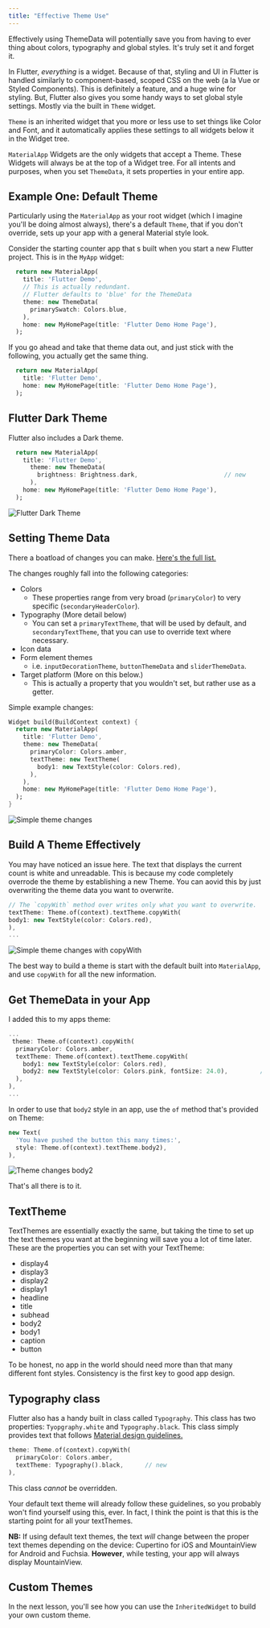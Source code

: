 ```yaml
---
title: "Effective Theme Use"
---
```

Effectively using ThemeData will potentially save you from having to ever thing about colors, typography and global styles. It's truly set it and forget it. 

In Flutter, *everything* is a widget. Because of that, styling and UI in 
Flutter is handled similarly to component-based, scoped CSS on the web (a la 
Vue or Styled Components). This is definitely a feature, and a huge wine for 
styling. But, Flutter also gives you some handy ways to set global style 
settings. Mostly via the built in `Theme` widget. 

`Theme` is an inherited widget that you more or less use to set things like 
Color and Font, and it automatically applies these settings to all widgets 
below it in the Widget tree.

`MaterialApp` Widgets are the only widgets that accept a 
Theme. These Widgets will always be at the top of a Widget tree. For all 
intents and purposes, when you set `ThemeData`, it sets properties in your 
entire app.

## Example One: Default Theme

Particularly using the `MaterialApp` as your root widget (which I imagine 
you'll be doing almost always), there's a default `Theme`, that if you don't 
override, sets up your app with a general Material style look. 

Consider the starting counter app that s built when you start a new Flutter 
project. This is in the `MyApp` widget:

```dart
  return new MaterialApp(
    title: 'Flutter Demo',
    // This is actually redundant.
    // Flutter defaults to 'blue' for the ThemeData
    theme: new ThemeData(
      primarySwatch: Colors.blue,
    ),
    home: new MyHomePage(title: 'Flutter Demo Home Page'),
  );
```

If you go ahead and take that theme data out, and just stick with the 
following, you actually get the same thing.

```dart
  return new MaterialApp(
    title: 'Flutter Demo',
    home: new MyHomePage(title: 'Flutter Demo Home Page'),
  );
```

## Flutter Dark Theme

Flutter also includes a Dark theme. 

```dart
  return new MaterialApp(
    title: 'Flutter Demo',
      theme: new ThemeData(
        brightness: Brightness.dark,                        // new
      ),
    home: new MyHomePage(title: 'Flutter Demo Home Page'),
  );
```

![Flutter Dark Theme](http://res.cloudinary.com/ericwindmill/image/upload/c_scale,w_300/v1524498592/flutter_by_example/Simulator_Screen_Shot_-_iPhone_X_-_2018-04-22_at_10.29.48.png)

## Setting Theme Data

There a boatload of changes you can make. [Here's the full list.](https://docs.flutter.io/flutter/material/ThemeData-class.html)

The changes roughly fall into the following categories:

* Colors
  * These properties range from very broad (`primaryColor`) to very specific (`secondaryHeaderColor`).
* Typography (More detail below)
  * You can set a `primaryTextTheme`, that will be used by default, and `secondaryTextTheme`, that you can use to override text where necessary.
* Icon data
* Form element themes
  * i.e. `inputDecorationTheme`, `buttonThemeData` and `sliderThemeData`.
* Target platform (More on this below.)
  * This is actually a property that you wouldn't set, but rather use as a getter. 
  
Simple example changes:

```dart
Widget build(BuildContext context) {
  return new MaterialApp(
    title: 'Flutter Demo',
    theme: new ThemeData(
      primaryColor: Colors.amber,
      textTheme: new TextTheme(
        body1: new TextStyle(color: Colors.red),
      ),
    ),
    home: new MyHomePage(title: 'Flutter Demo Home Page'),
  );
}
```

![Simple theme changes](http://res.cloudinary.com/ericwindmill/image/upload/c_scale,w_300/v1524498592/flutter_by_example/Simulator_Screen_Shot_-_iPhone_X_-_2018-04-22_at_10.45.27.png)

## Build A Theme Effectively

You may have noticed an issue here. The text that displays the current count 
is white and unreadable. This is because my code completely overrode the 
theme by establishing a new Theme. You can aovid this by just overwriting the
 theme data you want to overwrite.
 
 ```dart
// The `copyWith` method over writes only what you want to overwrite.
textTheme: Theme.of(context).textTheme.copyWith(
 body1: new TextStyle(color: Colors.red),
),
...
 ```
 
 
 ![Simple theme changes with copyWith](http://res.cloudinary.com/ericwindmill/image/upload/c_scale,w_300/v1524498592/flutter_by_example/Simulator_Screen_Shot_-_iPhone_X_-_2018-04-22_at_10.51.39.png)
 
The best way to build a theme is start with the default built into 
`MaterialApp`, and use `copyWith` for all the new information. 
 
 ## Get ThemeData in your App 
 
 I added this to my apps theme:
 
```dart
...
 theme: Theme.of(context).copyWith(
  primaryColor: Colors.amber,
  textTheme: Theme.of(context).textTheme.copyWith(
    body1: new TextStyle(color: Colors.red),
    body2: new TextStyle(color: Colors.pink, fontSize: 24.0),         // new
  ),
),
...
```

In order to use that `body2` style in an app, use the `of` method that's 
provided on Theme: 

```dart
new Text(
  'You have pushed the button this many times:',
  style: Theme.of(context).textTheme.body2),
),
``` 

![Theme changes body2](http://res.cloudinary.com/ericwindmill/image/upload/c_scale,w_300/v1524498592/flutter_by_example/Simulator_Screen_Shot_-_iPhone_X_-_2018-04-22_at_11.00.46.png)

That's all there is to it.

## TextTheme

TextThemes are essentially exactly the same, but taking the time to set up 
the text themes you want at the beginning will save you a lot of time later. 
These are the properties you can set with your TextTheme:

* display4
* display3
* display2
* display1
* headline
* title
* subhead
* body2
* body1
* caption
* button

To be honest, no app in the world should need more than that many different 
font styles. Consistency is the first key to good app design.


## Typography class

Flutter also has a handy built in class called `Typography`. This class has 
two properties: `Tyopgraphy.white` and `Typography.black`. This class simply 
provides text that follows [Material design guidelines.](https://material.io/guidelines/style/typography.html#)

```dart
theme: Theme.of(context).copyWith(
  primaryColor: Colors.amber,
  textTheme: Typography().black,      // new
),
```

This class *cannot* be overridden.

Your default text theme will already follow these guidelines, so you probably
 won't find yourself using this, ever. In fact, I think the point is that 
 this is the starting point for all your textThemes.
 
**NB:** If using default text themes, the text *will* change between the 
proper text themes depending on the device: Cupertino for iOS and 
MountainView for Android and Fuchsia. **However**, while testing, your app 
will always display MountainView.

## Custom Themes

In the next lesson, you'll see how you can use the `InheritedWidget` to build
 your own custom theme.